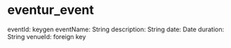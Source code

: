# eventur_event

eventId: keygen
eventName: String
description: String
date: Date
duration: String
venueId: foreign key
